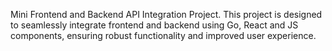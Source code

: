 Mini Frontend and Backend API Integration Project. This project is designed to seamlessly integrate frontend and backend using Go, React and JS components, ensuring robust functionality and improved user experience.
